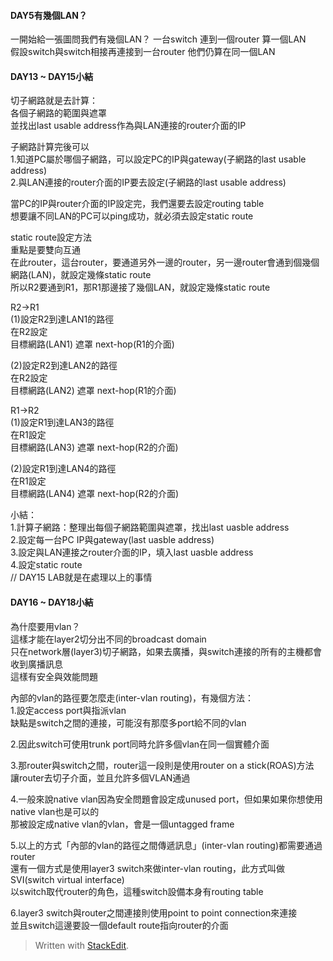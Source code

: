 #### DAY5有幾個LAN？
一開始給一張圖問我們有幾個LAN？
一台switch 連到一個router 算一個LAN  
假設switch與switch相接再連接到一台router 他們仍算在同一個LAN


#### DAY13 ~ DAY15小結


切子網路就是去計算：  
各個子網路的範圍與遮罩  
並找出last usable address作為與LAN連接的router介面的IP

子網路計算完後可以  
1.知道PC屬於哪個子網路，可以設定PC的IP與gateway(子網路的last usable address)  
2.與LAN連接的router介面的IP要去設定(子網路的last usable address)

當PC的IP與router介面的IP設定完，我們還要去設定routing table  
想要讓不同LAN的PC可以ping成功，就必須去設定static route

static route設定方法  
重點是要雙向互通  
在此router，這台router，要通道另外一邊的router，另一邊router會通到個幾個網路(LAN)，就設定幾條static route  
所以R2要通到R1，那R1那邊接了幾個LAN，就設定幾條static route


R2→R1  
(1)設定R2到達LAN1的路徑  
在R2設定  
目標網路(LAN1) 遮罩 next-hop(R1的介面)

(2)設定R2到達LAN2的路徑  
在R2設定  
目標網路(LAN2) 遮罩 next-hop(R1的介面)

R1→R2  
(1)設定R1到達LAN3的路徑  
在R1設定  
目標網路(LAN3) 遮罩 next-hop(R2的介面)

(2)設定R1到達LAN4的路徑  
在R1設定  
目標網路(LAN4) 遮罩 next-hop(R2的介面)


小結：  
1.計算子網路：整理出每個子網路範圍與遮罩，找出last uasble address  
2.設定每一台PC IP與gateway(last uasble address)  
3.設定與LAN連接之router介面的IP，填入last uasble address  
4.設定static route  
// DAY15 LAB就是在處理以上的事情

#### DAY16 ~ DAY18小結

為什麼要用vlan？  
這樣才能在layer2切分出不同的broadcast domain  
只在network層(layer3)切子網路，如果去廣播，與switch連接的所有的主機都會收到廣播訊息  
這樣有安全與效能問題

內部的vlan的路徑要怎麼走(inter-vlan routing)，有幾個方法：  
1.設定access port與指派vlan  
缺點是switch之間的連接，可能沒有那麼多port給不同的vlan

2.因此switch可使用trunk port同時允許多個vlan在同一個實體介面

3.那router與switch之間，router這一段則是使用router on a stick(ROAS)方法  
讓router去切子介面，並且允許多個VLAN通過

4.一般來說native vlan因為安全問題會設定成unused port，但如果如果你想使用native vlan也是可以的  
那被設定成native vlan的vlan，會是一個untagged frame

5.以上的方式「內部的vlan的路徑之間傳遞訊息」(inter-vlan routing)都需要通過router  
還有一個方式是使用layer3 switch來做inter-vlan routing，此方式叫做SVI(switch virtual interface)  
以switch取代router的角色，這種switch設備本身有routing table

6.layer3 switch與router之間連接則使用point to point connection來連接  
並且switch這邊要設一個default route指向router的介面



> Written with [StackEdit](https://stackedit.io/).